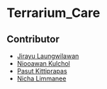 # Terrarium_Care
## Contributor
- [Jirayu Laungwilawan](https://github.com/JirayuL)
- [Niooawan Kulchol](https://github.com/Septima777)
- [Pasut Kittiprapas](https://github.com/BasPasut)
- [Nicha Limmanee](https://github.com/nchp)
